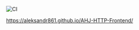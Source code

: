 ![CI](https://github.com/Aleksandr861/AHJ-HTTP-Frontend/actions/workflows/web.yml/badge.svg)

https://aleksandr861.github.io/AHJ-HTTP-Frontend/